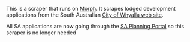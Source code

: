 This is a scraper that runs on [Morph](https://morph.io).  It scrapes lodged development applications from the South Australian [City of Whyalla web site](https://www.whyalla.sa.gov.au).

All SA applications are now going through the [SA Planning Portal](https://github.com/planningalerts-scrapers/saplanningportal) so this scraper is no longer needed
